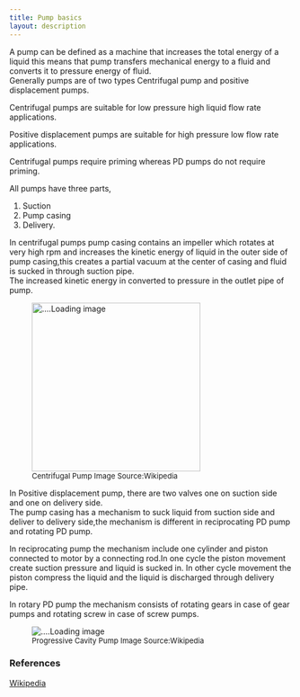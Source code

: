 ```yaml
---
title: Pump basics
layout: description
---
```


A pump can be defined as a machine that increases the total energy of a liquid this means that pump transfers mechanical energy to a fluid  and
converts it to pressure energy of fluid.  
Generally pumps are of two types Centrifugal pump and positive displacement pumps.  

Centrifugal pumps are suitable for low pressure high liquid flow rate applications.  

Positive displacement pumps are suitable for high pressure low flow rate applications.  

Centrifugal pumps require priming whereas PD pumps do not require priming.  

All pumps have three parts,  

1. Suction
2. Pump casing
3. Delivery.

In centrifugal pumps pump casing contains an impeller which rotates at very high rpm and increases the kinetic energy of liquid in the outer side of
pump casing,this creates a partial vacuum at the center of casing and fluid is sucked in through suction pipe.  
The increased kinetic energy in converted to pressure in the outlet pipe of pump.
<figure>
 <img src = "https://upload.wikimedia.org/wikipedia/commons/4/4a/Centrifugal_Pump.png"
 height = "300px" width = "300px" alt = "....Loading image" />
<figcaption style = "font-size :13px"  > Centrifugal Pump Image Source:Wikipedia </figcaption>
</figure> 

In Positive displacement pump, there are two valves one on suction side and one on delivery side.  
The pump casing has a mechanism to suck liquid from suction side and deliver to delivery side,the mechanism is different in reciprocating PD pump and rotating PD pump.  

In reciprocating pump the mechanism include one cylinder and piston connected to motor by a connecting rod.In one cycle the piston movement create  suction pressure and liquid is sucked in.
In other cycle movement  the piston  compress the liquid and  the liquid is discharged through delivery pipe.  

In rotary PD pump the mechanism consists of rotating gears in case of gear pumps and rotating screw in case of screw pumps.

<figure>
 <img src = "https://upload.wikimedia.org/wikipedia/commons/c/c8/Pcp-thumb.gif" alt = "....Loading image"/>
<figcaption style = "font-size :13px"> Progressive Cavity Pump Image Source:Wikipedia 
</figcaption>
</figure >



### References    
[Wikipedia](https://en.wikipedia.org/wiki/Pump)         
